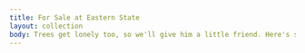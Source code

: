 ```yaml
---
title: For Sale at Eastern State
layout: collection
body: Trees get lonely too, so we'll give him a little friend. Here's something that's fun. There is immense joy in just watching - watching all the little creatures in nature. The secret to doing anything is believing that you can do it. Anything that you believe you can do strong enough, you can do. Anything. As long as you believe. God gave you this gift of imagination. Use it. Isn't that fantastic that you can create an almighty tree that fast? With something so strong, a little bit can go a long way. A thin paint will stick to a thick paint. If you don't like it - change it. It's your world. Fluff that up.
---
```


<div id="articles" class="element-centered widest">
	<ul class="list"></ul>
</div>


